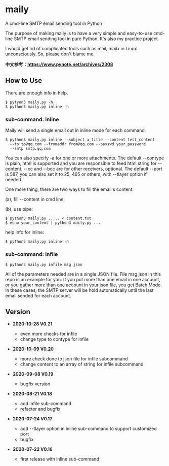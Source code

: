 # maily
A cmd-line SMTP email sending tool in Python

The purpose of making maily is to have a very simple and easy-to-use cmd-line
SMTP email sending tool in pure Python. It's also my practice project.

I would get rid of complicated tools such as mail, mailx in Linux
unconsciously. So, please don't blame me.

**中文参考：https://www.pynote.net/archives/2308**

## How to Use
There are enough info in help.

    $ pytyon3 maily.py -h
    $ python3 maily.py inline -h

### sub-command: inline
Maily will send a single email out in inline mode for each command.

    $ python3 maily.py inline --subject a_title --content test_content
      --to to@qq.com --fromaddr from@qq.com --passwd your_password
      --smtp smtp.qq.com

You can also specify -a for one or more attachments.
The default --contype is plain, html is supported and you are
responsible to feed html string for --content.
--cc and --bcc are for other receivers, optional.
The default --port is 587, you can also set it to 25, 465 or others,
with --tlayer option if needed.

One more thing, there are two ways to fill the email's content:

(a), fill --content in cmd line;

(b), use pipe:

    $ python3 maily.py ..... < content.txt
    $ echo your_content | python3 maily.py ...

help info for inline:

    $ python3 maily.py inline -h

### sub-command: infile

    $ python3 maily.py infile msg.json

All of the parameters needed are in a single JSON file.
File msg.json in this repo is an example for you.
If you put more than one email in one account, or you gather more
than one account in your json file, you get Batch Mode. In these
cases, the SMTP server will be hold automatically until the last email
sended for each account.

## Version

* **2020-10-28 V0.21**
    - even more checks for infile
    - change type to contype for infile

* **2020-10-09 V0.20**
    - more check done to json file for infile subcommand
    - change content to an array of string for infile subcommand

* **2020-09-08 V0.19**
    - bugfix version

* **2020-08-21 V0.18**
    - add infile sub-command
    - refactor and bugfix

* **2020-07-24 V0.17**
    - add --tlayer option in inline sub-command to support customized port
    - bugfix

* **2020-07-22 V0.16**
    - first release with inline sub-command



